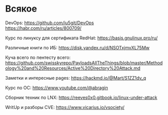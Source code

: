 # Всякое

DevOps: https://github.com/iu5git/DevOps
https://habr.com/ru/articles/800709/

Курс по линуксу для сертификата RedHat: https://basis.gnulinux.pro/ru/

Различные книги по ИБ: https://disk.yandex.ru/d/NSOTxjmvXL75Mw

Куча всего по пентесту всего: https://github.com/swisskyrepo/PayloadsAllTheThings/blob/master/Methodology%20and%20Resources/Active%20Directory%20Attack.md

Заметки и интересные pages: https://hackmd.io/@Mart/S1ZZ1dv_q

Курс по ОС: https://www.youtube.com/@abragin

Сборник техник по LNX: https://reeves0x0.gitbook.io/linux-under-attack

WritUp и разборы CVE: https://www.vicarius.io/vsociety/
